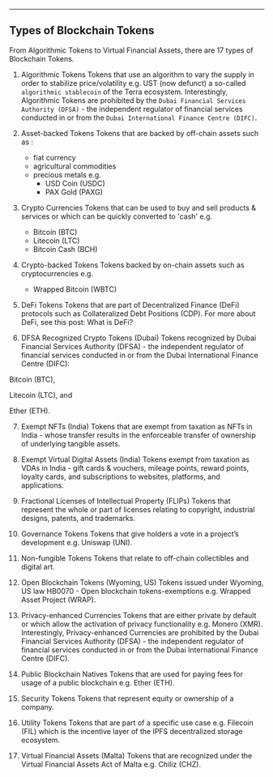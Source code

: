 -----------------------------
Types of Blockchain Tokens
-----------------------------

From Algorithmic Tokens to Virtual Financial Assets, there are 17 types of Blockchain Tokens.

1. Algorithmic Tokens
Tokens that use an algorithm to vary the supply in order to stabilize price/volatility e.g. UST (now defunct) a so-called `algorithmic stablecoin` of the Terra ecosystem. 
Interestingly, Algorithmic Tokens are prohibited by the `Dubai Financial Services Authority (DFSA)` - the independent regulator of financial services conducted in or from the `Dubai International Finance Centre (DIFC)`.


2. Asset-backed Tokens
Tokens that are backed by off-chain assets such as :
    - fiat currency
    - agricultural commodities
    - precious metals e.g. 
        - USD Coin (USDC)
        - PAX Gold (PAXG)


3. Crypto Currencies
Tokens that can be used to buy and sell products & services or which can be quickly converted to 'cash' e.g. 
    - Bitcoin (BTC)
    - Litecoin (LTC)
    - Bitcoin Cash (BCH)

4. Crypto-backed Tokens
Tokens backed by on-chain assets such as cryptocurrencies e.g. 
    - Wrapped Bitcoin (WBTC)


5. DeFi Tokens
Tokens that are part of Decentralized Finance (DeFi) protocols such as Collateralized Debt Positions (CDP). For more about DeFi, see this post: What is DeFi?

6. DFSA Recognized Crypto Tokens (Dubai)
Tokens recognized by Dubai Financial Services Authority (DFSA) - the independent regulator of financial services conducted in or from the Dubai International Finance Centre (DIFC):

Bitcoin (BTC),

Litecoin (LTC), and

Ether (ETH).

7. Exempt NFTs (India)
Tokens that are exempt from taxation as NFTs in India - whose transfer results in the enforceable transfer of ownership of underlying tangible assets.

8. Exempt Virtual Digital Assets (India)
Tokens exempt from taxation as VDAs in India - gift cards & vouchers, mileage points, reward points, loyalty cards, and subscriptions to websites, platforms, and applications.

9. Fractional Licenses of Intellectual Property (FLIPs)
Tokens that represent the whole or part of licenses relating to copyright, industrial designs, patents, and trademarks.

10. Governance Tokens
Tokens that give holders a vote in a project’s development e.g. Uniswap (UNI).

11. Non-fungible Tokens
Tokens that relate to off-chain collectibles and digital art.

12. Open Blockchain Tokens (Wyoming, US)
Tokens issued under Wyoming, US law HB0070 - Open blockchain tokens-exemptions e.g. Wrapped Asset Project (WRAP).

13. Privacy-enhanced Currencies
Tokens that are either private by default or which allow the activation of privacy functionality e.g. Monero (XMR). Interestingly, Privacy-enhanced Currencies are prohibited by the Dubai Financial Services Authority (DFSA) - the independent regulator of financial services conducted in or from the Dubai International Finance Centre (DIFC).

14. Public Blockchain Natives
Tokens that are used for paying fees for usage of a public blockchain e.g. Ether (ETH).

15. Security Tokens
Tokens that represent equity or ownership of a company.

16. Utility Tokens
Tokens that are part of a specific use case e.g. Filecoin (FIL) which is the incentive layer of the IPFS decentralized storage ecosystem.

17. Virtual Financial Assets (Malta)
Tokens that are recognized under the Virtual Financial Assets Act of Malta e.g. Chiliz (CHZ).